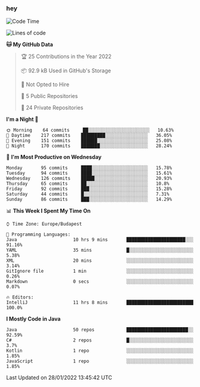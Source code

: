 ### hey

<!--START_SECTION:waka-->
![Code Time](http://img.shields.io/badge/Code%20Time-495%20hrs%2055%20mins-blue)

![Lines of code](https://img.shields.io/badge/From%20Hello%20World%20I%27ve%20Written-439%20Thousand%20lines%20of%20code-blue)

**🐱 My GitHub Data** 

> 🏆 25 Contributions in the Year 2022
 > 
> 📦 92.9 kB Used in GitHub's Storage 
 > 
> 🚫 Not Opted to Hire
 > 
> 📜 5 Public Repositories 
 > 
> 🔑 24 Private Repositories  
 > 
**I'm a Night 🦉** 

```text
🌞 Morning    64 commits     ██░░░░░░░░░░░░░░░░░░░░░░░   10.63% 
🌆 Daytime    217 commits    █████████░░░░░░░░░░░░░░░░   36.05% 
🌃 Evening    151 commits    ██████░░░░░░░░░░░░░░░░░░░   25.08% 
🌙 Night      170 commits    ███████░░░░░░░░░░░░░░░░░░   28.24%

```
📅 **I'm Most Productive on Wednesday** 

```text
Monday       95 commits     ████░░░░░░░░░░░░░░░░░░░░░   15.78% 
Tuesday      94 commits     ████░░░░░░░░░░░░░░░░░░░░░   15.61% 
Wednesday    126 commits    █████░░░░░░░░░░░░░░░░░░░░   20.93% 
Thursday     65 commits     ██░░░░░░░░░░░░░░░░░░░░░░░   10.8% 
Friday       92 commits     ███░░░░░░░░░░░░░░░░░░░░░░   15.28% 
Saturday     44 commits     █░░░░░░░░░░░░░░░░░░░░░░░░   7.31% 
Sunday       86 commits     ███░░░░░░░░░░░░░░░░░░░░░░   14.29%

```


📊 **This Week I Spent My Time On** 

```text
⌚︎ Time Zone: Europe/Budapest

💬 Programming Languages: 
Java                     10 hrs 9 mins       ██████████████████████░░░   91.16% 
YAML                     35 mins             █░░░░░░░░░░░░░░░░░░░░░░░░   5.38% 
XML                      20 mins             ░░░░░░░░░░░░░░░░░░░░░░░░░   3.14% 
GitIgnore file           1 min               ░░░░░░░░░░░░░░░░░░░░░░░░░   0.26% 
Markdown                 0 secs              ░░░░░░░░░░░░░░░░░░░░░░░░░   0.07%

🔥 Editors: 
IntelliJ                 11 hrs 8 mins       █████████████████████████   100.0%

```

**I Mostly Code in Java** 

```text
Java                     50 repos            ███████████████████████░░   92.59% 
C#                       2 repos             █░░░░░░░░░░░░░░░░░░░░░░░░   3.7% 
Kotlin                   1 repo              ░░░░░░░░░░░░░░░░░░░░░░░░░   1.85% 
JavaScript               1 repo              ░░░░░░░░░░░░░░░░░░░░░░░░░   1.85%

```



 Last Updated on 28/01/2022 13:45:42 UTC
<!--END_SECTION:waka-->
